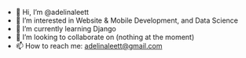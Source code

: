 - 👋 Hi, I’m @adelinaleett
- 👀 I’m interested in Website & Mobile Development, and Data Science
- 🌱 I’m currently learning Django
- 💞️ I’m looking to collaborate on (nothing at the moment)
- 📫 How to reach me: adelinaleett@gmail.com

<!---
adelinaltt/adelinaltt is a ✨ special ✨ repository because its `README.md` (this file) appears on your GitHub profile.
You can click the Preview link to take a look at your changes.
--->
